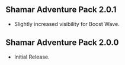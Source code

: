 ## Shamar Adventure Pack 2.0.1

- Slightly increased visibility for Boost Wave.


## Shamar Adventure Pack 2.0.0

- Initial Release.




